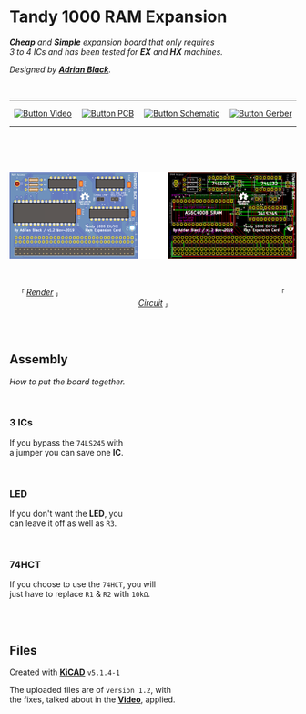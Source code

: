 
# Tandy 1000 RAM Expansion

***Cheap*** *and **Simple** expansion board that only requires* <br>
*3 to 4 ICs and has been tested for **EX** and **HX** machines.*

*Designed by **[Adrian Black]**.*

<br>

<div align = center>

---

[![Button Video]][Video]   
[![Button PCB]][PCB]   
[![Button Schematic]][Schematic]   
[![Button Gerber]][Gerber]

---

<br>
<br>
<br>

![Preview]

<br>

⸢ *[Render]*  ⸥                                                                                    ⸢ *[Circuit]*  ⸥

</div>

<br>
<br>

## Assembly

*How to put the board together.*

<br>

### 3 ICs

If you bypass the `74LS245` with <br>
a jumper you can save one **IC**.

<br>

### LED

If you don't want the **LED**, you <br>
can leave it off as well as `R3`.

<br>

### 74HCT

If you choose to use the `74HCT`, you will <br>
just have to replace `R1` & `R2` with `10kΩ`.

<br>
<br>

## Files

Created with **[KiCAD]** `v5.1.4-1`

The uploaded files are of `version 1.2`, with <br>
the fixes, talked about in the **[Video]**, applied.

<br>


<!----------------------------------------------------------------------------->

[Adrian Black]: https://github.com/misterblack1

[Video]: https://www.youtube.com/watch?v=l3RWOZX58A8
[KiCAD]: https://www.kicad.org/

[Schematic]: Resources/Schematics.pdf
[Preview]: Resources/Preview.png
[Circuit]: Resources/Circuit.png
[Render]: Resources/Render.png
[Gerber]: Gerbers
[PCB]: Source


<!-------------------------------[ Buttons ]----------------------------------->

[Button Schematic]: https://img.shields.io/badge/Schematic-006241?style=for-the-badge&logoColor=white&logo=StackShare
[Button Gerber]: https://img.shields.io/badge/Gerber-139BB4?style=for-the-badge&logoColor=white&logo=Stimulus
[Button Video]: https://img.shields.io/badge/Video-CD2640?style=for-the-badge&logoColor=white&logo=YouTube
[Button PCB]: https://img.shields.io/badge/PCB-314CB0?style=for-the-badge&logoColor=white&logo=tmux



